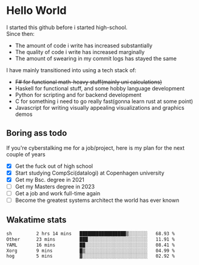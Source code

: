 # Hello World

I started this github before i started high-school.  
Since then:
- The amount of code i write has increased substantially
- The quality of code i write has increased marginally
- The amount of swearing in my commit logs has stayed the same

I have mainly transitioned into using a tech stack of:
- ~~F# for functional math-heavy stuff(mainly uni calculations)~~
- Haskell for functional stuff, and some hobby language development
- Python for scripting and for backend development
- C for something i need to go really fast(gonna learn rust at some point)
- Javascript for writing visually appealing visualizations and graphics demos

## Boring ass todo
If you're cyberstalking me for a job/project, here is my plan for the next couple of years
- [x] Get the fuck out of high school
- [x] Start studying CompSci(datalogi) at Copenhagen university
- [x] Get my Bsc. degree in 2021
- [ ] Get my Masters degree in 2023
- [ ] Get a job and work full-time again
- [ ] Become the greatest systems architect the world has ever known

## Wakatime stats
<!--START_SECTION:waka-->

```txt
sh         2 hrs 14 mins   █████████████████▒░░░░░░░   68.93 %
Other      23 mins         ███░░░░░░░░░░░░░░░░░░░░░░   11.91 %
YAML       16 mins         ██░░░░░░░░░░░░░░░░░░░░░░░   08.41 %
Xorg       9 mins          █▒░░░░░░░░░░░░░░░░░░░░░░░   04.99 %
hog        5 mins          ▓░░░░░░░░░░░░░░░░░░░░░░░░   02.92 %
```

<!--END_SECTION:waka-->
